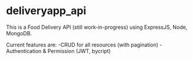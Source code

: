 # deliveryapp_api

This is a Food Delivery API (still work-in-progress) using ExpressJS, Node, MongoDB.

Current features are:
-CRUD for all resources (with pagination)
-Authentication & Permission (JWT, bycript)
